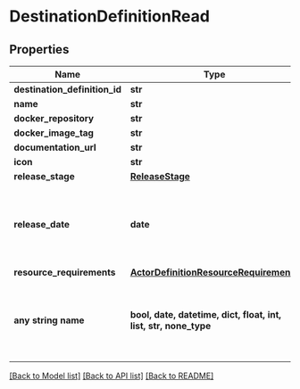 # DestinationDefinitionRead


## Properties
Name | Type | Description | Notes
------------ | ------------- | ------------- | -------------
**destination_definition_id** | **str** |  | 
**name** | **str** |  | 
**docker_repository** | **str** |  | 
**docker_image_tag** | **str** |  | 
**documentation_url** | **str** |  | 
**icon** | **str** |  | [optional] 
**release_stage** | [**ReleaseStage**](ReleaseStage.md) |  | [optional] 
**release_date** | **date** | The date when this connector was first released, in yyyy-mm-dd format. | [optional] 
**resource_requirements** | [**ActorDefinitionResourceRequirements**](ActorDefinitionResourceRequirements.md) |  | [optional] 
**any string name** | **bool, date, datetime, dict, float, int, list, str, none_type** | any string name can be used but the value must be the correct type | [optional]

[[Back to Model list]](../README.md#documentation-for-models) [[Back to API list]](../README.md#documentation-for-api-endpoints) [[Back to README]](../README.md)



